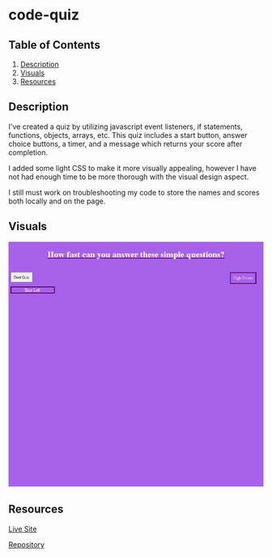 # code-quiz

## Table of Contents
1. [Description](#description)
2. [Visuals](#visuals)
3. [Resources](#resources)


## Description

I've created a quiz by utilizing javascript event listeners, if statements, functions, objects, arrays, etc. This quiz includes a start button, answer choice buttons, a timer, and a message which returns your score after completion.


I added some light CSS to make it more visually appealing, however I have not had enough time to be more thorough with the visual design aspect.


I still must work on troubleshooting my code to store the names and scores both locally and on the page.

## Visuals
![Code-Quiz](./images/Code-Quiz.png)

## Resources
[Live Site](https://vmalie3.github.io/code-quiz)

[Repository](https://github.com/vmalie3/code-quiz)